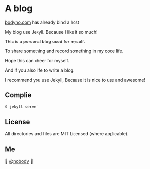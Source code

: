 # A blog

[bodyno.com](http://bodyno.com/) has already bind a host

My blog use Jekyll. Because I like it so much!

This is a personal blog used for myself.

To share something and record something in my code life.

Hope this can cheer for myself.

And if you also life to write a blog.

I recommend you use Jekyll, Because it is nice to use and awesome!

## Complie
```
$ jekyll server
```

## License

All directories and files are MIT Licensed (where applicable).

## Me

:wave: [@nobody](https://bodyno.com/about)
:panda_face: